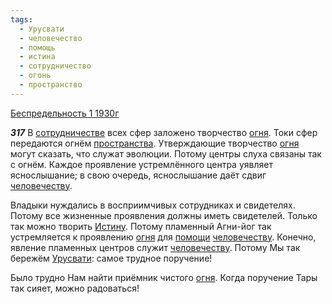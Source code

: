 ```yaml
---
tags:
  - Урусвати
  - человечество
  - помощь
  - истина
  - сотрудничество
  - огонь
  - пространство
---
```


[Беспредельность 1 1930г](/agni/1930)

___317___
В [сотрудничестве](/tag/#сотрудничество) всех сфер заложено творчество [огня](/tag/#огонь). Токи сфер передаются огнём [пространства](/tag/#пространство). Утверждающие творчество [огня](/tag/#огонь) могут сказать, что служат эволюции. Потому центры слуха связаны так с огнём. Каждое проявление устремлённого центра уявляет яснослышание; в свою очередь, яснослышание даёт сдвиг [человечеству](/tag/#человечество).   

Владыки нуждались в восприимчивых сотрудниках и свидетелях. Потому все жизненные проявления должны иметь свидетелей. Только так можно творить [Истину](/tag/#истина). Потому пламенный Агни-йог так устремляется к проявлению [огня](/tag/#огонь) для [помощи](/tag/#помощь) [человечеству](/tag/#человечество). Конечно, явление пламенных центров служит [человечеству](/tag/#человечество). Потому Мы так бережём [Урусвати](/tag/#Урусвати): самое трудное поручение!   

Было трудно Нам найти приёмник чистого [огня](/tag/#огонь). Когда поручение Тары так сияет, можно радоваться!